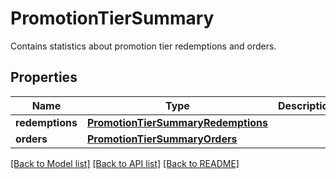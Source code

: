 # PromotionTierSummary

Contains statistics about promotion tier redemptions and orders.

## Properties
Name | Type | Description | Notes
------------ | ------------- | ------------- | -------------
**redemptions** | [**PromotionTierSummaryRedemptions**](PromotionTierSummaryRedemptions.md) |  | [optional] 
**orders** | [**PromotionTierSummaryOrders**](PromotionTierSummaryOrders.md) |  | [optional] 

[[Back to Model list]](../README.md#documentation-for-models) [[Back to API list]](../README.md#documentation-for-api-endpoints) [[Back to README]](../README.md)



